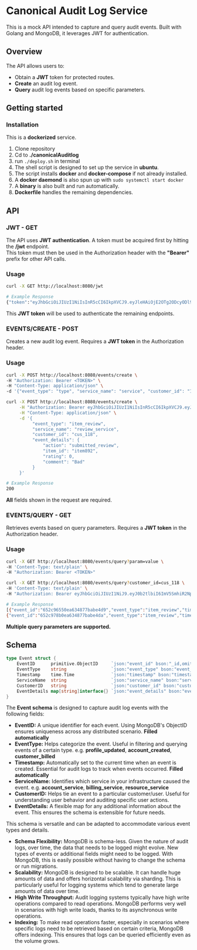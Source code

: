 # Canonical Audit Log Service 
This is a mock API intended to capture and query audit events. Built with Golang and MongoDB, it leverages JWT for authentication.

## Overview
The API allows users to:

- Obtain a **JWT** token for protected routes.
- **Create** an audit log event.
- **Query** audit log events based on specific parameters.

## Getting started

### Installation 
This is a **dockerized** service. 

1. Clone repository 
2. Cd to **./canonicalAuditlog**
3. run `./deploy.sh` in terminal
4. The shell script is designed to set up the service in **ubuntu**.
5. The script installs **docker** and **docker-compose** if not already installed. 
6. A **docker daemond** is also spun up with `sudo systemctl start docker`
7. A **binary** is also built and run automatically.
8. **Dockerfile** handles the remaining dependencies.

## API

### JWT - GET
The API uses **JWT authentication**. A token must be acquired first by hitting the **/jwt** endpoint. \
This token must then be used in the Authorization header with the **"Bearer"** prefix for other API calls. 

### Usage
```bash
curl -X GET http://localhost:8080/jwt
```
```bash
# Example Response
{"token":"eyJhbGciOiJIUzI1NiIsInR5cCI6IkpXVCJ9.eyJleHAiOjE2OTg2ODcyODl9.xUgLlNSCMOJsxFJwWDvl8RiMhMaY73tFnkezp7bGacw"}
```
This **JWT token** will be used to authenticate the remaining endpoints. 

### EVENTS/CREATE - POST
Creates a new audit log event. Requires a **JWT token** in the Authorization header.

### Usage
```bash
curl -X POST http://localhost:8080/events/create \
-H "Authorization: Bearer <TOKEN>" \
-H "Content-Type: application/json" \
-d '{"event_type": "type", "service_name": "service", "customer_id": "12345", "event_details": {"key": "value"}}'
```
```bash 
curl -X POST http://localhost:8080/events/create \
     -H "Authorization: Bearer eyJhbGciOiJIUzI1NiIsInR5cCI6IkpXVCJ9.eyJleHAiOjE2OTc0MjQwODJ9.yRJklHq-UqUENmgdpB4UEopfT9JiJKL9L3T-fS4VCZA" \
     -H "Content-Type: application/json" \
     -d '{
          "event_type": "item_review",
          "service_name": "review_service",
          "customer_id": "cus_118",
          "event_details": {
              "action": "submitted_review",
              "item_id": "item892",
              "rating": 0,
              "comment": "Bad"
          }
     }' 
```
```bash
# Example Response
200
```
**All** fields shown in the request are required. 

### EVENTS/QUERY - GET
Retrieves events based on query parameters. Requires a **JWT token** in the Authorization header.

### Usage
```bash
curl -X GET http://localhost:8080/events/query?param=value \
-H 'Content-Type: text/plain' \
-H "Authorization: Bearer <TOKEN>"
```
```bash
curl -X GET http://localhost:8080/events/query?customer_id=cus_118 \
-H 'Content-Type: text/plain' \
-H "Authorization: Bearer eyJhbGciOiJIUzI1NiJ9.eyJ0b2tlbiI6ImV5SmhiR2NpT2lKSVV6STFOaUlzSW5SNWNDSTZJa3BYVkNKOS5leUpsZUhBaU9qRTJPVGcyT0RjeU9EbDkueFVnTGxOU0NNT0pzeEZKd1dEdmw4UmlNaE1hWTczdEZua2V6cDdiR2FjdyJ9.Qk1z90_ZMvf-l2IoTJ8rZIbh_uTLEbC3Fgj0aEmNHHU" 
```
```bash
# Example Response
[{"event_id":"652c96550ea634877babe4d9","event_type":"item_review","timestamp":"2023-10-16T01:48:05.073Z","service_name":"review_service","customer_id":"cus_118","event_details":{"action":"submitted_review","comment":"Very satisfactory!","item_id":"item892","rating":4}},
{"event_id":"652c978b0ea634877babe4da","event_type":"item_review","timestamp":"2023-10-16T01:53:15.164Z","service_name":"review_service","customer_id":"cus_118","event_details":{"action":"submitted_review","comment":"Bad","item_id":"item892","rating":0}}]
```
**Multiple query parameters are supported.**

## Schema 
```go
type Event struct {
	EventID      primitive.ObjectID     `json:"event_id" bson:"_id,omitempty"`
	EventType    string                 `json:"event_type" bson:"event_type"`
	Timestamp    time.Time              `json:"timestamp" bson:"timestamp"`
	ServiceName  string                 `json:"service_name" bson:"service_name"`
	CustomerID   string                 `json:"customer_id" bson:"customer_id"`
	EventDetails map[string]interface{} `json:"event_details" bson:"event_details"`
}
```
The **Event schema** is designed to capture audit log events with the following fields:

- **EventID:** A unique identifier for each event. Using MongoDB's ObjectID ensures uniqueness across any distributed scenario. **Filled automatically**
- **EventType:** Helps categorize the event. Useful in filtering and querying events of a certain type. e.g. **profile_updated**, **account_created**, **customer_billed**
- **Timestamp:** Automatically set to the current time when an event is created. Essential for audit logs to track when events occurred. **Filled automatically**
- **ServiceName:** Identifies which service in your infrastructure caused the event. e.g. **account_service**, **billing_service**, **resource_service**
- **CustomerID:** Helps tie an event to a particular customer/user. Useful for understanding user behavior and auditing specific user actions.
- **EventDetails:** A flexible map for any additional information about the event. This ensures the schema is extensible for future needs.

This schema is versatile and can be adapted to accommodate various event types and details.

- **Schema Flexibility:** MongoDB is schema-less. Given the nature of audit logs, over time, the data that needs to be logged might evolve. New types of events or additional fields might need to be logged. With MongoDB, this is easily possible without having to change the schema or run migrations.
- **Scalability:** MongoDB is designed to be scalable. It can handle huge amounts of data and offers horizontal scalability via sharding. This is particularly useful for logging systems which tend to generate large amounts of data over time.
- **High Write Throughput:** Audit logging systems typically have high write operations compared to read operations. MongoDB performs very well in scenarios with high write loads, thanks to its asynchronous write operations.
- **Indexing:** To make read operations faster, especially in scenarios where specific logs need to be retrieved based on certain criteria, MongoDB offers indexing. This ensures that logs can be queried efficiently even as the volume grows.



